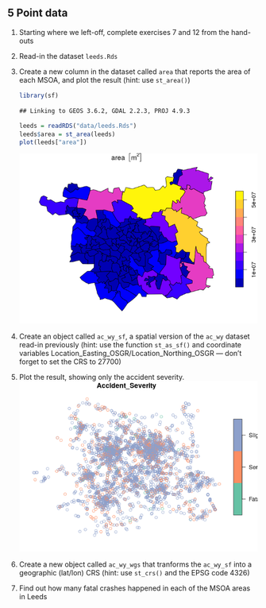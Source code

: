
<!-- Note: edit the .Rmd file not the .md file -->

## 5 Point data

1.  Starting where we left-off, complete exercises 7 and 12 from the
    hand-outs

2.  Read-in the dataset `leeds.Rds`

3.  Create a new column in the dataset called `area` that reports the
    area of each MSOA, and plot the result (hint: use `st_area()`)
    
    ``` r
    library(sf)
    ```
    
        ## Linking to GEOS 3.6.2, GDAL 2.2.3, PROJ 4.9.3
    
    ``` r
    leeds = readRDS("data/leeds.Rds")
    leeds$area = st_area(leeds)
    plot(leeds["area"])
    ```
    
    ![](exercises2_files/figure-gfm/unnamed-chunk-1-1.png)<!-- -->

4.  Create an object called `ac_wy_sf`, a spatial version of the `ac_wy`
    dataset read-in previously (hint: use the function `st_as_sf()` and
    coordinate variables
    Location\_Easting\_OSGR/Location\_Northing\_OSGR — don’t forget to
    set the CRS to 27700)

5.  Plot the result, showing only the accident severity.
    ![](exercises2_files/figure-gfm/unnamed-chunk-2-1.png)<!-- -->

6.  Create a new object called `ac_wy_wgs` that tranforms the `ac_wy_sf`
    into a geographic (lat/lon) CRS (hint: use `st_crs()` and the EPSG
    code 4326)

7.  Find out how many fatal crashes happened in each of the MSOA areas
    in Leeds
